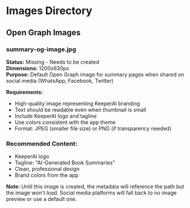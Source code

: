 # Images Directory

## Open Graph Images

### summary-og-image.jpg

**Status:** Missing - Needs to be created  
**Dimensions:** 1200x630px  
**Purpose:** Default Open Graph image for summary pages when shared on social media (WhatsApp, Facebook, Twitter)

**Requirements:**

- High-quality image representing KeeperAI branding
- Text should be readable even when thumbnail is small
- Include KeeperAI logo and tagline
- Use colors consistent with the app theme
- Format: JPEG (smaller file size) or PNG (if transparency needed)

### Recommended Content:

- KeeperAI logo
- Tagline: "AI-Generated Book Summaries"
- Clean, professional design
- Brand colors from the app

**Note:** Until this image is created, the metadata will reference the path but the image won't load. Social media platforms will fall back to no image preview or use a default one.
